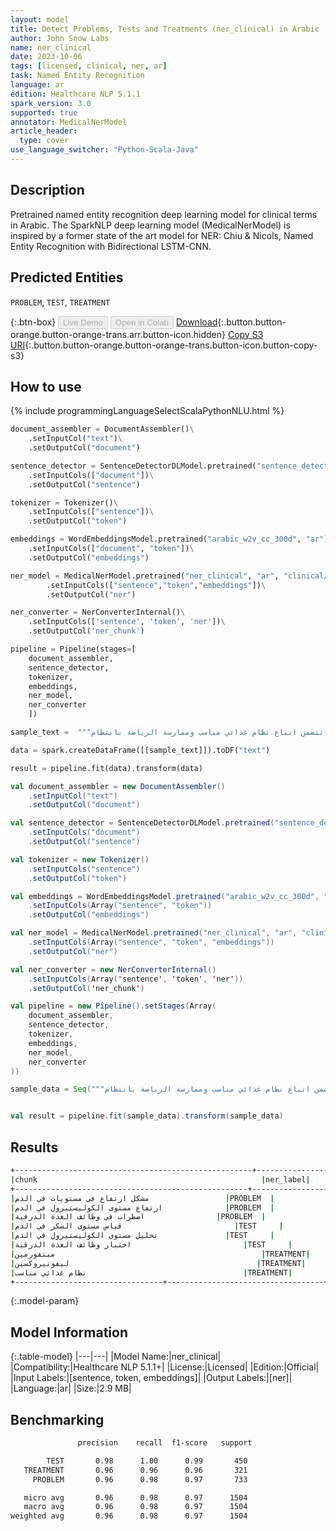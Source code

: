 ```yaml
---
layout: model
title: Detect Problems, Tests and Treatments (ner_clinical) in Arabic
author: John Snow Labs
name: ner_clinical
date: 2023-10-06
tags: [licensed, clinical, ner, ar]
task: Named Entity Recognition
language: ar
edition: Healthcare NLP 5.1.1
spark_version: 3.0
supported: true
annotator: MedicalNerModel
article_header:
  type: cover
use_language_switcher: "Python-Scala-Java"
---
```


## Description

Pretrained named entity recognition deep learning model for clinical terms in Arabic. The SparkNLP deep learning model (MedicalNerModel) is inspired by a former state of the art model for NER: Chiu & Nicols, Named Entity Recognition with Bidirectional LSTM-CNN.

## Predicted Entities

`PROBLEM`, `TEST`, `TREATMENT`

{:.btn-box}
<button class="button button-orange" disabled>Live Demo</button>
<button class="button button-orange" disabled>Open in Colab</button>
[Download](https://s3.amazonaws.com/auxdata.johnsnowlabs.com/clinical/models/ner_clinical_ar_5.1.1_3.0_1696604805992.zip){:.button.button-orange.button-orange-trans.arr.button-icon.hidden}
[Copy S3 URI](s3://auxdata.johnsnowlabs.com/clinical/models/ner_clinical_ar_5.1.1_3.0_1696604805992.zip){:.button.button-orange.button-orange-trans.button-icon.button-copy-s3}

## How to use



<div class="tabs-box" markdown="1">
{% include programmingLanguageSelectScalaPythonNLU.html %}

```python
document_assembler = DocumentAssembler()\
    .setInputCol("text")\
    .setOutputCol("document")

sentence_detector = SentenceDetectorDLModel.pretrained("sentence_detector_dl", "xx")\
    .setInputCols(["document"])\
    .setOutputCol("sentence")

tokenizer = Tokenizer()\
    .setInputCols(["sentence"])\
    .setOutputCol("token")

embeddings = WordEmbeddingsModel.pretrained("arabic_w2v_cc_300d", "ar")\
    .setInputCols(["document", "token"])\
    .setOutputCol("embeddings")

ner_model = MedicalNerModel.pretrained("ner_clinical", "ar", "clinical/models")\
        .setInputCols(["sentence","token","embeddings"])\
        .setOutputCol("ner")

ner_converter = NerConverterInternal()\
    .setInputCols(['sentence', 'token', 'ner'])\
    .setOutputCol('ner_chunk')

pipeline = Pipeline(stages=[
    document_assembler, 
    sentence_detector,
    tokenizer,
    embeddings,
    ner_model,
    ner_converter   
    ])

sample_text =  """تاريخ الزيارة: 25 سبتمبر 2023 - المريضة: فاطمة علي - العمر: 48 سنة - الجنس: أنثى - المشاكل: 1.  مشكل ارتفاع في مستويات في الدم 2. ارتفاع مستوى الكوليستيرول في الدم 3. اضطراب في وظائف الغدة الدرقية - الفحوصات: 1. قياس مستوى السكر في الدم 2. تحليل مستوى الكوليستيرول في الدم 3. اختبار وظائف الغدة الدرقية - العلاجات: 1. وصف دواء لمراقبة وتنظيم مستوى السكر في الدم (ميتفورمين 500 ملغ يوميا) 2. وصف دواء لتخفيض مستوى الكوليستيرول (ستاتين 20 ملغ يوميا) 3. وصف العلاج اللازم لتحسين وظائف الغدة الدرقية (ليفوتيروكسين 50 ميكروغرام يوميا)، بالإضافة إلى توجيهات بشأن نمط حياة صحي تتضمن اتباع نظام غذائي مناسب وممارسة الرياضة بانتظام."""

data = spark.createDataFrame([[sample_text]]).toDF("text")

result = pipeline.fit(data).transform(data)
```
```scala
val document_assembler = new DocumentAssembler()
    .setInputCol("text")
    .setOutputCol("document")

val sentence_detector = SentenceDetectorDLModel.pretrained("sentence_detector_dl", "xx")
    .setInputCols("document")
    .setOutputCol("sentence")

val tokenizer = new Tokenizer()
    .setInputCols("sentence")
    .setOutputCol("token")

val embeddings = WordEmbeddingsModel.pretrained("arabic_w2v_cc_300d", "ar")
    .setInputCols(Array("sentence", "token"))
    .setOutputCol("embeddings")

val ner_model = MedicalNerModel.pretrained("ner_clinical", "ar", "clinical/models")
    .setInputCols(Array("sentence", "token", "embeddings"))
    .setOutputCol("ner")

val ner_converter = new NerConverterInternal()
    .setInputCols(Array('sentence', 'token', 'ner'))
    .setOutputCol('ner_chunk')

val pipeline = new Pipeline().setStages(Array(
    document_assembler, 
    sentence_detector,
    tokenizer,
    embeddings,
    ner_model,
    ner_converter   
))

sample_data = Seq("""تاريخ الزيارة: 25 سبتمبر 2023 - المريضة: فاطمة علي - العمر: 48 سنة - الجنس: أنثى - المشاكل: 1.  مشكل ارتفاع في مستويات في الدم 2. ارتفاع مستوى الكوليستيرول في الدم 3. اضطراب في وظائف الغدة الدرقية - الفحوصات: 1. قياس مستوى السكر في الدم 2. تحليل مستوى الكوليستيرول في الدم 3. اختبار وظائف الغدة الدرقية - العلاجات: 1. وصف دواء لمراقبة وتنظيم مستوى السكر في الدم (ميتفورمين 500 ملغ يوميا) 2. وصف دواء لتخفيض مستوى الكوليستيرول (ستاتين 20 ملغ يوميا) 3. وصف العلاج اللازم لتحسين وظائف الغدة الدرقية (ليفوتيروكسين 50 ميكروغرام يوميا)، بالإضافة إلى توجيهات بشأن نمط حياة صحي تتضمن اتباع نظام غذائي مناسب وممارسة الرياضة بانتظام.""").toDS.toDF("text")


val result = pipeline.fit(sample_data).transform(sample_data)
```
</div>

## Results

```bash
+-----------------------------------------------------+-------------------+
|chunk                                                  |ner_label|
+----------------------------------------------------+-------------------+
|مشكل ارتفاع في مستويات في الدم                 |PROBLEM  |
|ارتفاع مستوى الكوليستيرول في الدم              |PROBLEM  |
|اضطراب في وظائف الغدة الدرقية                |PROBLEM  |
|قياس مستوى السكر في الدم                         |TEST     |
|تحليل مستوى الكوليستيرول في الدم               |TEST     |
|اختبار وظائف الغدة الدرقية                         |TEST     |
|ميتفورمين                                              |TREATMENT|
|ليفوتيروكسين                                          |TREATMENT|
|نظام غذائي مناسب                                   |TREATMENT|
+---------------------------------+-----------------------------------+
```

{:.model-param}
## Model Information

{:.table-model}
|---|---|
|Model Name:|ner_clinical|
|Compatibility:|Healthcare NLP 5.1.1+|
|License:|Licensed|
|Edition:|Official|
|Input Labels:|[sentence, token, embeddings]|
|Output Labels:|[ner]|
|Language:|ar|
|Size:|2.9 MB|

## Benchmarking

```bash
               precision    recall  f1-score   support

        TEST       0.98      1.00      0.99       450
   TREATMENT       0.96      0.96      0.96       321
     PROBLEM       0.96      0.98      0.97       733

   micro avg       0.96      0.98      0.97      1504
   macro avg       0.96      0.98      0.97      1504
weighted avg       0.96      0.98      0.97      1504
```
